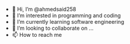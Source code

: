 - 👋 Hi, I’m @ahmedsaid258
- 👀 I’m interested in programming and coding
- 🌱 I’m currently learning software engineering
- 💞️ I’m looking to collaborate on ...
- 📫 How to reach me 

<!---
ahmedsaid258/ahmedsaid258 is a ✨ special ✨ repository because its `README.md` (this file) appears on your GitHub profile.
You can click the Preview link to take a look at your changes.
--->
